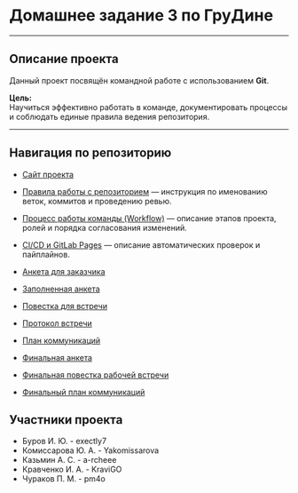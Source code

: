 # Домашнее задание 3 по ГруДине

---

## Описание проекта

Данный проект посвящён командной работе с использованием **Git**.

**Цель:**  
Научиться эффективно работать в команде,
документировать процессы и соблюдать единые правила ведения репозитория.

---

## Навигация по репозиторию

- [Сайт проекта](https://exectly7.github.io/hw3-groudyna/)

- [Правила работы с репозиторием](files/docs/contribution.md)
  — инструкция по именованию веток, коммитов и проведению ревью.

- [Процесс работы команды (Workflow)](files/docs/workflow.md)
  — описание этапов проекта, ролей и порядка согласования изменений.

- [CI/CD и GitLab Pages](files/docs/ci-cd.md)
  — описание автоматических проверок и пайплайнов.

- [Анкета для заказчика](files/content/questionnaire.md)

- [Заполненная анкета](files/content/questionnaire-filled.md)

- [Повестка для встречи](files/content/interview-questions.md)

- [Протокол встречи](files/content/interview-protocol.md)

- [План коммуникаций](files/content/communication-plan.md)

- [Финальная анкета](files/final/questionnaire-final.md)
      
- [Финальная повестка рабочей встречи](files/final/interview-final.md)

- [Финальный план коммуникаций](files/final/communication-plan-final.md)

## Участники проекта

- Буров И. Ю. - exectly7
- Комиссарова Ю. А. - Yakomissarova
- Казьмин А. С. - a-rcheee
- Кравченко И. А. - KraviGO
- Чураков П. М. - pm4o
